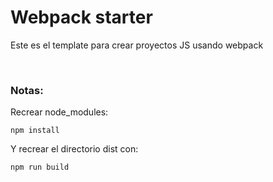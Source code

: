 # Webpack starter

Este es el template para crear proyectos JS usando webpack

<br/>

### Notas:
Recrear node_modules:

```
npm install
```

Y recrear el directorio dist
con:

```
npm run build
```
